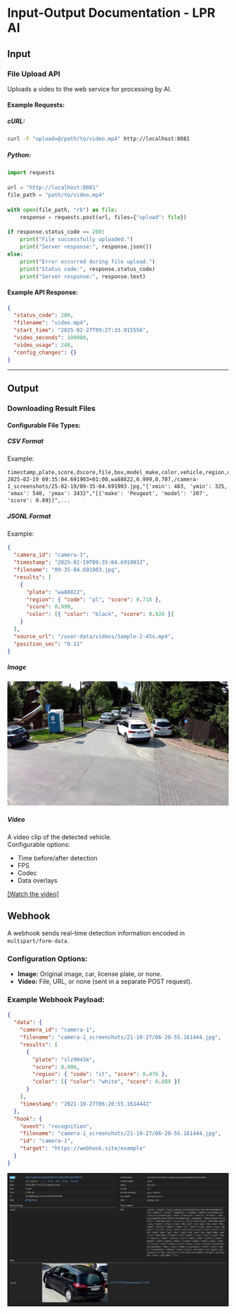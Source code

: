 # Input-Output Documentation - LPR AI

## Input

### File Upload API

Uploads a video to the web service for processing by AI.

#### Example Requests:

##### cURL:

```sh
curl -F "upload=@/path/to/video.mp4" http://localhost:8081
```

##### Python:

```python
import requests

url = "http://localhost:8081"
file_path = "path/to/video.mp4"

with open(file_path, "rb") as file:
    response = requests.post(url, files={"upload": file})

if response.status_code == 200:
    print("File successfully uploaded.")
    print("Server response:", response.json())
else:
    print("Error occurred during file upload.")
    print("Status code:", response.status_code)
    print("Server response:", response.text)
```

#### Example API Response:

```json
{
  "status_code": 200,
  "filename": "video.mp4",
  "start_time": "2025-02-27T09:27:33.915556",
  "video_seconds": 108000,
  "video_usage": 248,
  "config_changes": {}
}
```

---

## Output

### Downloading Result Files

#### Configurable File Types:

##### **CSV Format**

Example:

```csv
timestamp,plate,score,dscore,file,box,model_make,color,vehicle,region,orientation,candidates,source_url,position_sec,direction
2025-02-19 09:35:04.691903+01:00,wa88822,0.999,0.707,/camera-1_screenshots/25-02-19/09-35-04.691903.jpg,"{'xmin': 483, 'ymin': 325, 'xmax': 540, 'ymax': 343}","[{'make': 'Peugeot', 'model': '207', 'score': 0.89}]",...
```

##### **JSONL Format**

Example:

```json
{
  "camera_id": "camera-1",
  "timestamp": "2025-02-19T09:35:04.691903Z",
  "filename": "09-35-04.691903.jpg",
  "results": [
    {
      "plate": "wa88822",
      "region": { "code": "pl", "score": 0.718 },
      "score": 0.999,
      "color": [{ "color": "black", "score": 0.926 }]
    }
  ],
  "source_url": "/user-data/videos/Sample-2-45s.mp4",
  "position_sec": "0.11"
}
```

##### **Image**

![Image of detected vehicle](/files/sample.jpg "Detected vehicle")

##### **Video**

A video clip of the detected vehicle.  
Configurable options:

- Time before/after detection
- FPS
- Codec
- Data overlays

[[Watch the video]](/files/sample.mp4)

## Webhook

A webhook sends real-time detection information encoded in `multipart/form-data`.

### Configuration Options:

- **Image:** Original image, car, license plate, or none.
- **Video:** File, URL, or none (sent in a separate POST request).

### Example Webhook Payload:

```json
{
  "data": {
    "camera_id": "camera-1",
    "filename": "camera-1_screenshots/21-10-27/06-20-55.161444.jpg",
    "results": [
      {
        "plate": "slz9043m",
        "score": 0.906,
        "region": { "code": "it", "score": 0.476 },
        "color": [{ "color": "white", "score": 0.889 }]
      }
    ],
    "timestamp": "2021-10-27T06:20:55.161444Z"
  },
  "hook": {
    "event": "recognition",
    "filename": "camera-1_screenshots/21-10-27/06-20-55.161444.jpg",
    "id": "camera-1",
    "target": "https://webhook.site/example"
  }
}
```

![Webhook example](/files/sample-webook-response.png "Webhook example")

